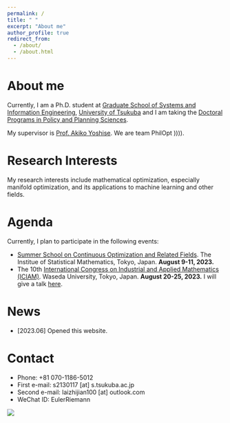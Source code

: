 ```yaml
---
permalink: /
title: " "
excerpt: "About me"
author_profile: true
redirect_from: 
  - /about/
  - /about.html
---
```


About me
========
Currently, I am a Ph.D. student at [Graduate School of Systems and Information Engineering](https://www.sie.tsukuba.ac.jp/eng/), [University of Tsukuba](https://www.tsukuba.ac.jp/en/) and I am taking the [Doctoral Programs in Policy and Planning Sciences](https://www.sk.tsukuba.ac.jp/PPS/en/). 

My supervisor is [Prof. Akiko Yoshise](https://infoshako.sk.tsukuba.ac.jp/~yoshise/). We are team PhilOpt )))).

Research Interests
========
My research interests include mathematical optimization, especially manifold optimization, and its applications to machine learning and other fields.

Agenda
========
Currently, I plan to participate in the following events:
 - [Summer School on Continuous Optimization and Related Fields](https://www.ism.ac.jp/~mirai/sscoke/2023/). The Institue of Statistical Mathematics, Tokyo, Japan. **August 9-11, 2023.**
 - The 10th [International Congress on Industrial and Applied Mathematics (ICIAM)](https://iciam2023.org/). Waseda University, Tokyo, Japan.
**August 20-25, 2023.** I will give a talk [here](https://iciam2023.org/registered_data?id=01064).


News
========
- [2023.06] Opened this website.

Contact
========
 - Phone: +81 070-1186-5012
 - First e-mail: s2130117 [at] s.tsukuba.ac.jp
 - Second e-mail: laizhijian100 [at] outlook.com
 - WeChat ID: EulerRiemann

<a href="https://clustrmaps.com/site/1bv2n"  title="Visit tracker"><img src="//www.clustrmaps.com/map_v2.png?d=J6_1YGeLg-J7t5ToGOrm1lj_HeE4j7CR-SSuDJOBqso&cl=ffffff" /></a>
